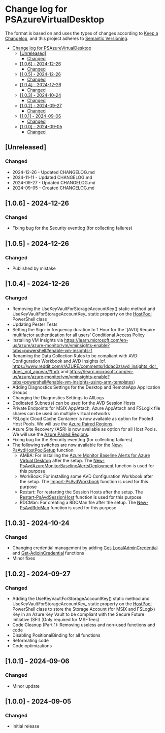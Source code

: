# Change log for PSAzureVirtualDesktop

The format is based on and uses the types of changes according to [Keep a Changelog](https://keepachangelog.com/en/1.0.0/),
and this project adheres to [Semantic Versioning](https://semver.org/spec/v2.0.0.html).

- [Change log for PSAzureVirtualDesktop](#change-log-for-psazurevirtualdesktop)
  - [\[Unreleased\]](#unreleased)
    - [Changed](#changed)
  - [\[1.0.6\] - 2024-12-26](#106---2024-12-26)
    - [Changed](#changed-1)
  - [\[1.0.5\] - 2024-12-26](#105---2024-12-26)
    - [Changed](#changed-2)
  - [\[1.0.4\] - 2024-12-26](#104---2024-12-26)
    - [Changed](#changed-3)
  - [\[1.0.3\] - 2024-10-24](#103---2024-10-24)
    - [Changed](#changed-4)
  - [\[1.0.2\] - 2024-09-27](#102---2024-09-27)
    - [Changed](#changed-5)
  - [\[1.0.1\] - 2024-09-06](#101---2024-09-06)
    - [Changed](#changed-6)
  - [\[1.0.0\] - 2024-09-05](#100---2024-09-05)
    - [Changed](#changed-7)

## [Unreleased]

### Changed

- 2024-12-26 - Updated CHANGELOG.md
- 2024-11-11 - Updated CHANGELOG.md
- 2024-09-27 - Updated CHANGELOG.md
- 2024-09-05 - Created CHANGELOG.md

## [1.0.6] - 2024-12-26

### Changed

- Fixing bug for the Security eventlog (for collecting failures)

## [1.0.5] - 2024-12-26

### Changed

- Published by mistake

## [1.0.4] - 2024-12-26

### Changed

- Removing the UseKeyVaultForStorageAccountKey() static method and UseKeyVaultForStorageAccountKey_ static property on the [HostPool](https://github.com/lavanack/PSAzureVirtualDesktop/wiki/HostPool-PowerShell-Classes#hostpool-powershell-class-base-class) PowerShell class
- Updating Pester Tests
- Setting the Sign-in frequency duration to 1 Hour for the '[AVD] Require multifactor authentication for all users' Conditional Access Policy
- Installing VM Insights via <https://learn.microsoft.com/en-us/azure/azure-monitor/vm/vminsights-enable?tabs=powershell#enable-vm-insights-1>
- Renaming the Data Collection Rules to be compliant with AVD Configuration Workbook and AVD Insights (cf. <https://www.reddit.com/r/AZURE/comments/1ddac0z/avd_insights_dcr_does_not_appear/?tl=fr> and <https://learn.microsoft.com/en-us/azure/azure-monitor/vm/vminsights-enable?tabs=powershell#enable-vm-insights-using-arm-templates>)
- Adding Diagnostics Settings for the Desktop and RemoteApp Application Groups
- Changing the Diagnostics Settings to AllLogs
- Dedicated Subnet(s) can be used for the AVD Session Hosts
- Private Endpoints for MSIX AppAttach, Azure AppAttach and FSLogix file shares can be used on multiple virtual networks
- FSLogix Cloud Cache Container is now available as option for Pooled Host Pools. We will use the [Azure Paired Regions](https://learn.microsoft.com/en-us/azure/reliability/cross-region-replication-azure#azure-paired-regions).
- Azure Site Recovery (ASR) is now available as option for all Host Pools. We will use the [Azure Paired Regions](https://learn.microsoft.com/en-us/azure/reliability/cross-region-replication-azure#azure-paired-regions).
- Fixing bug for the Security eventlog (for collecting failures)
- The following switches are now available for the [New-PsAvdHostPoolSetup](https://github.com/lavanack/PSAzureVirtualDesktop/wiki/New-PsAvdHostPoolSetup) function
  - AMBA: For installing the [Azure Monitor Baseline Alerts for Azure Virtual Desktop](https://azure.github.io/azure-monitor-baseline-alerts/patterns/specialized/avd/)  after the setup. The [New-PsAvdAzureMonitorBaselineAlertsDeployment](https://github.com/lavanack/PSAzureVirtualDesktop/wiki/New-PsAvdAzureMonitorBaselineAlertsDeployment) function is used for this purpose
  - WorkBook: For installing some AVD Configuration Workbook after the setup. The [Import-PsAvdWorkbook](https://github.com/lavanack/PSAzureVirtualDesktop/wiki/Import-PsAvdWorkbook) function is used for this purpose
  - Restart: For restarting the Session Hosts after the setup. The [Restart-PsAvdSessionHost](https://github.com/lavanack/PSAzureVirtualDesktop/wiki/Restart-PsAvdSessionHost) function is used for this purpose
  - RDCMan: For creating a RDCMan file after the setup. The [New-PsAvdRdcMan](https://github.com/lavanack/PSAzureVirtualDesktop/wiki/New-PsAvdRdcMan) function is used for this purpose

## [1.0.3] - 2024-10-24

### Changed

- Changing credential management by adding [Get-LocalAdminCredential](https://github.com/lavanack/PSAzureVirtualDesktop/wiki/Get-LocalAdminCredential) and [Get-AdjoinCredential](https://github.com/lavanack/PSAzureVirtualDesktop/wiki/Get-AdjoinCredential) functions
- Minor fixes
  
## [1.0.2] - 2024-09-27

### Changed

- Adding the UseKeyVaultForStorageAccountKey() static method and UseKeyVaultForStorageAccountKey_ static property on the [HostPool](https://github.com/lavanack/PSAzureVirtualDesktop/wiki/HostPool-PowerShell-Classes#hostpool-powershell-class-base-class) PowerShell class to store the Storage Account (for MSIX and FSLogix) Key in an Azure Key Vault to be compliant with the Secure Future Initiative (SFI) (Only required for MSFTees)
- Code Cleanup (Part 1): Removing useless and non-used functions and code
- Disabling PositionalBinding for all functions
- Reformating code
- Code optimizations

## [1.0.1] - 2024-09-06

### Changed

- Minor update
  
## [1.0.0] - 2024-09-05

### Changed

- Initial release
